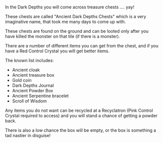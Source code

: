 ---
---
In the Dark Depths you will come across treasure chests .... yay!

These chests are called "Ancient Dark Depths Chests" which is a very imaginative name, that took me many days to come up with.

These chests are found on the ground and can be looted only after you have killed the monster on that tile (if there is a monster).

There are a number of different items you can get from the chest, and if you have a Red Control Crystal you will get better items.

The known list includes:

*   Ancient cloak
*   Ancient treasure box
*   Gold coin
*   Dark Depths Journal
*   Ancient Powder Box
*   Ancient Serpentine bracelet
*   Scroll of Wisdom

Any items you do not want can be recycled at a Recyclatron (Pink Control Crystal required to access) and you will stand a chance of getting a powder back.

There is also a low chance the box will be empty, or the box is something a tad nastier in disguise!